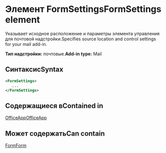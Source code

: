 # <a name="formsettings-element"></a><span data-ttu-id="d2998-101">Элемент FormSettings</span><span class="sxs-lookup"><span data-stu-id="d2998-101">FormSettings element</span></span>

<span data-ttu-id="d2998-102">Указывает исходное расположение и параметры элемента управления для почтовой надстройки.</span><span class="sxs-lookup"><span data-stu-id="d2998-102">Specifies source location and control settings for your mail add-in.</span></span>

<span data-ttu-id="d2998-103">**Тип надстройки:** почтовые.</span><span class="sxs-lookup"><span data-stu-id="d2998-103">**Add-in type:** Mail</span></span>

## <a name="syntax"></a><span data-ttu-id="d2998-104">Синтаксис</span><span class="sxs-lookup"><span data-stu-id="d2998-104">Syntax</span></span>

```XML
<FormSettings>
   ...
</FormSettings>
```

## <a name="contained-in"></a><span data-ttu-id="d2998-105">Содержащиеся в</span><span class="sxs-lookup"><span data-stu-id="d2998-105">Contained in</span></span>

[<span data-ttu-id="d2998-106">OfficeApp</span><span class="sxs-lookup"><span data-stu-id="d2998-106">OfficeApp</span></span>](officeapp.md)

## <a name="can-contain"></a><span data-ttu-id="d2998-107">Может содержать</span><span class="sxs-lookup"><span data-stu-id="d2998-107">Can contain</span></span>

[<span data-ttu-id="d2998-108">Form</span><span class="sxs-lookup"><span data-stu-id="d2998-108">Form</span></span>](form.md)

